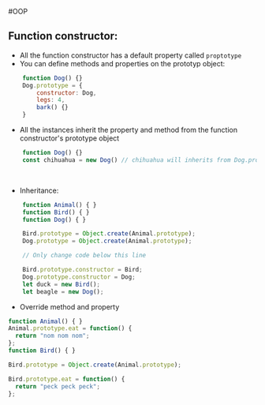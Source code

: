 #OOP

## Function constructor:
- All the function constructor has a default property called ```proptotype```
- You can define methods and properties on the prototyp object:
```javascript
	function Dog() {}
	Dog.prototype = {
		constructor: Dog,
		legs: 4,
		bark() {}
	}
```
- All the instances inherit the property and method from the function constructor's prototype object
```javascript
	function Dog() {}
	const chihuahua = new Dog() // chihuahua will inherits from Dog.prototyp
```
&nbsp;
- Inheritance:
```javascript
	function Animal() { }
	function Bird() { }
	function Dog() { }

	Bird.prototype = Object.create(Animal.prototype);
	Dog.prototype = Object.create(Animal.prototype);

	// Only change code below this line

	Bird.prototype.constructor = Bird;
	Dog.prototype.constructor = Dog;
	let duck = new Bird();
	let beagle = new Dog();
```
- Override method and property
```javascript
function Animal() { }
Animal.prototype.eat = function() {
  return "nom nom nom";
};
function Bird() { }

Bird.prototype = Object.create(Animal.prototype);

Bird.prototype.eat = function() {
  return "peck peck peck";
};
```

